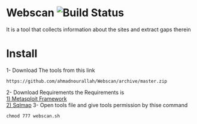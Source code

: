 # Webscan ![Build Status](http://webscan.esy.es/web.svg)
It is a tool that collects information about the sites and extract gaps therein
# Install
1- Download The tools from this link 
```
https://github.com/ahmadnourallah/Webscan/archive/master.zip
```
2- Download Requirements the Requirements is<br>
[1) Metasploit Framework](https://github.com/rapid7/metasploit-framework)<br>
[2) Sqlmap](https://github.com/sqlmapproject/sqlmap)
3- Open tools file and give tools permission by thise command
```
chmod 777 webscan.sh
```
